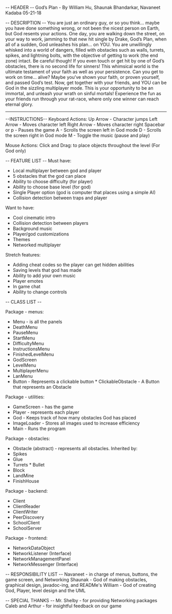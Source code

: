 -- HEADER --
God’s Plan - By William Hu, Shaunak Bhandarkar, Navaneet Kadaba
05-21-18




-- DESCRIPTION --
You are just an ordinary guy, or so you think… maybe you have done something wrong, or not been the nicest person on Earth, but God resents your actions. One day, you are walking down the street, on your way to work, jamming to that new hit single by Drake, God’s Plan, when all of a sudden, God unleashes his plan… on YOU. You are unwillingly whisked into a world of dangers, filled with obstacles such as walls, turrets, spikes, and lightning bolts, with the objective of getting to work (the end zone) intact. Be careful though! If you even touch or get hit by one of God’s obstacles, there is no second life for sinners! This whimsical world is the ultimate testament of your faith as well as your persistence. Can you get to work on time… alive?
Maybe you’ve shown your faith, or proven yourself, and passed God’s test. Now, get together with your friends, and YOU can be God in the sizzling multiplayer mode. This is your opportunity to be an immortal, and unleash your wrath on sinful mortals! Experience the fun as your friends run through your rat-race, where only one winner can reach eternal glory. 








--------------------------------------
--INSTRUCTIONS--
Keyboard Actions:
        Up Arrow - Character jumps
        Left Arrow - Moves character left 
        Right Arrow - Moves character right
        Spacebar or p - Pauses the game
        A - Scrolls the screen left in God mode
        D - Scrolls the screen right in God mode
        M - Toggle the music (pause and play)




Mouse Actions:
        Click and Drag: to place objects throughout the level (For God only)




-- FEATURE LIST --
Must have:
* Local multiplayer between god and player
* 5 obstacles that the god can place
* Ability to choose difficulty (for player)
* Ability to choose base level (for god)
* Single Player option (god is computer that places using a simple AI)
* Collision detection between traps and player


Want to have:
* Cool cinematic intro
* Collision detection between players
* Background music
* Player/god customizations
* Themes
* Networked multiplayer


Stretch features:
* Adding cheat codes so the player can get hidden abilities
* Saving levels that god has made
* Ability to add your own music
* Player emotes
* In game chat
* Ability to change controls




-- CLASS LIST --

Package - menus:
* Menu - is all the panels
* DeathMenu 
* PauseMenu 
* StartMenu
* DifficultyMenu
* InstructionsMenu
* FinishedLevelMenu
* GodScreen
* LevelMenu
* MultiplayerMenu
* LanMenu
* Button - Represents a clickable button
        * ClickableObstacle - A Button that represents an Obstacle
        
Package - utilities: 
* GameScreen - has the game
* Player - represents each player
* God - Keeps track of how many obstacles God has placed
* ImageLoader - Stores all images used to increase efficiency
* Main - Runs the program

Package - obstacles: 
* Obstacle (abstract) - represents all obstacles. Inherited by:
* Spikes
* Glue
* Turrets
        * Bullet
* Block
* LandMine
* FinishHouse

Package - backend:
* Client
* ClientReader
* ClientWriter
* PeerDiscovery
* SchoolClient
* SchoolServer

Package - frontend:
* NetworkDataObject
* NetworkListener (Interface)
* NetworkManagementPanel
* NetworkMessenger (Interface)



-- RESPONSIBILITY LIST --
Navaneet - in charge of menus, buttons, the game screen, and Networking 
Shaunak - God of making obstacles, graphical design, javadoc-ing, and READMe's
William - God of creating God, Player, level design and the UML

-- SPECIAL THANKS --
Mr. Shelby - for providing Networking packages
Caleb and Arthur - for insightful feedback on our game


